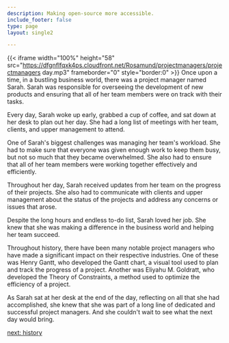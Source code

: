 ```yaml
---
description: Making open-source more accessible.
include_footer: false
type: page
layout: single2

---
```


{{< iframe width="100%" height="58" src="https://dfgnflfqxk4ps.cloudfront.net/Rosamund/projectmanagers/projectmanagers day.mp3" frameborder="0" style="border:0" >}}
Once upon a time, in a bustling business world, there was a project manager named Sarah. Sarah was responsible for overseeing the development of new products and ensuring that all of her team members were on track with their tasks.

Every day, Sarah woke up early, grabbed a cup of coffee, and sat down at her desk to plan out her day. She had a long list of meetings with her team, clients, and upper management to attend.

One of Sarah's biggest challenges was managing her team's workload. She had to make sure that everyone was given enough work to keep them busy, but not so much that they became overwhelmed. She also had to ensure that all of her team members were working together effectively and efficiently.

Throughout her day, Sarah received updates from her team on the progress of their projects. She also had to communicate with clients and upper management about the status of the projects and address any concerns or issues that arose.

Despite the long hours and endless to-do list, Sarah loved her job. She knew that she was making a difference in the business world and helping her team succeed.

Throughout history, there have been many notable project managers who have made a significant impact on their respective industries. One of these was Henry Gantt, who developed the Gantt chart, a visual tool used to plan and track the progress of a project. Another was Eliyahu M. Goldratt, who developed the Theory of Constraints, a method used to optimize the efficiency of a project.

As Sarah sat at her desk at the end of the day, reflecting on all that she had accomplished, she knew that she was part of a long line of dedicated and successful project managers. And she couldn't wait to see what the next day would bring.


<a href="https://workdojos.com/projectmanagers/history">next: history</a>

